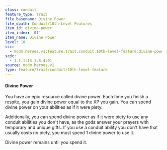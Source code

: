 ```yaml
---
class: conduit
feature_type: trait
file_basename: Divine Power
file_dpath: Conduit/10th-Level Features
item_id: divine-power
item_index: '01'
item_name: Divine Power
level: 10
scc:
  - mcdm.heroes.v1:feature.trait.conduit.10th-level-feature:divine-power
scdc:
  - 1.1.1:13.1.8.4:01
source: mcdm.heroes.v1
type: feature/trait/conduit/10th-level-feature
---
```


#### Divine Power

You have an epic resource called divine power. Each time you finish a respite, you gain divine power equal to the XP you gain. You can spend divine power on your abilities as if it were piety.

Additionally, you can spend divine power as if it were piety to use any conduit abilities you don't have, as the gods answer your prayers with temporary and unique gifts. If you use a conduit ability you don't have that usually costs no piety, you must spend 1 divine power to use it.

Divine power remains until you spend it.
